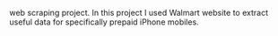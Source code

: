 web scraping project. 
In this project I used Walmart website to extract useful data for specifically prepaid 
iPhone mobiles. 
